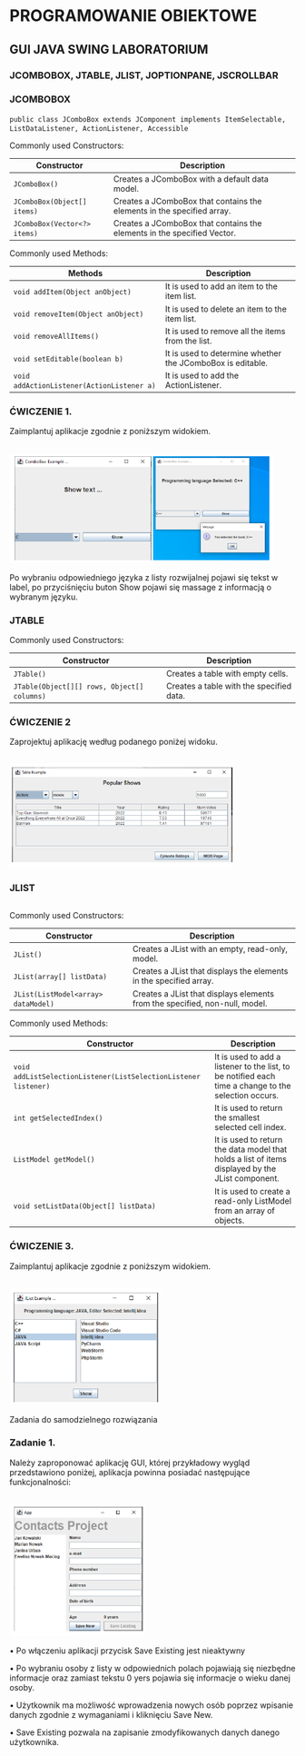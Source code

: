 # PROGRAMOWANIE OBIEKTOWE
## GUI JAVA SWING LABORATORIUM
### JCOMBOBOX, JTABLE, JLIST, JOPTIONPANE, JSCROLLBAR

### JCOMBOBOX 
```
public class JComboBox extends JComponent implements ItemSelectable, ListDataListener, ActionListener, Accessible
```
Commonly used Constructors:

| Constructor                     | Description                                                     |
|--------------------------------|-----------------------------------------------------------------|
| `JComboBox()`                   | Creates a JComboBox with a default data model.                  |
| `JComboBox(Object[] items)`     | Creates a JComboBox that contains the elements in the specified array. |
| `JComboBox(Vector<?> items)`    | Creates a JComboBox that contains the elements in the specified Vector. |

Commonly used Methods:

| Methods                               | Description                                                        |
|---------------------------------------|--------------------------------------------------------------------|
| `void addItem(Object anObject)`       | It is used to add an item to the item list.                        |
| `void removeItem(Object anObject)`    | It is used to delete an item to the item list.                     |
| `void removeAllItems()`               | It is used to remove all the items from the list.                  |
| `void setEditable(boolean b)`         | It is used to determine whether the JComboBox is editable.         |
| `void addActionListener(ActionListener a)` | It is used to add the ActionListener.                              |

### ĆWICZENIE 1.
Zaimplantuj aplikacje zgodnie z poniższym widokiem.

<br>![lab3](img/lab1.png)

Po wybraniu odpowiedniego języka z listy rozwijalnej pojawi się tekst w label, po przyciśnięciu buton Show pojawi się massage z informacją o wybranym języku.

### JTABLE
Commonly used Constructors:

| Constructor                         | Description                             |
|-------------------------------------|-----------------------------------------|
| `JTable()`                          | Creates a table with empty cells.       |
| `JTable(Object[][] rows, Object[] columns)` | Creates a table with the specified data.|

### ĆWICZENIE 2
Zaprojektuj aplikację według podanego poniżej widoku.

<br>![lab3](img/lab2.png)

### JLIST 
```public class JList extends JComponent implements Scrollable, Accessible
```
Commonly used Constructors:

| Constructor                            | Description                                      |
|----------------------------------------|--------------------------------------------------|
| `JList()`                              | Creates a JList with an empty, read-only, model. |
| `JList(array[] listData)`               | Creates a JList that displays the elements in the specified array.       |
| `JList(ListModel<array> dataModel)`    | Creates a JList that displays elements from the specified, non-null, model.|

Commonly used Methods:

| Constructor                                     | Description                                             |
|-------------------------------------------------|---------------------------------------------------------|
| `void addListSelectionListener(ListSelectionListener listener)` | It is used to add a listener to the list, to be notified each time a change to the selection occurs. |
| `int getSelectedIndex()`                        | It is used to return the smallest selected cell index.  |
| `ListModel getModel()`                          | It is used to return the data model that holds a list of items displayed by the JList component. |
| `void setListData(Object[] listData)`           | It is used to create a read-only ListModel from an array of objects. |

### ĆWICZENIE 3.
Zaimplantuj aplikacje zgodnie z poniższym widokiem.

<br>![lab3](img/lab3.png)

Zadania do samodzielnego rozwiązania

### Zadanie 1. 
Należy zaproponować aplikację GUI, której przykładowy wygląd przedstawiono poniżej, aplikacja powinna posiadać następujące funkcjonalności:

<br>![lab3](img/lab4.png)

• Po włączeniu aplikacji przycisk Save Existing jest nieaktywny

• Po wybraniu osoby z listy w odpowiednich polach pojawiają się niezbędne informacje oraz zamiast tekstu 0 yers pojawia się informacje o wieku danej osoby.

• Użytkownik ma możliwość wprowadzenia nowych osób poprzez wpisanie danych zgodnie z wymaganiami i kliknięciu Save New.

• Save Existing pozwala na zapisanie zmodyfikowanych danych danego użytkownika.

